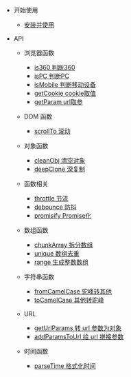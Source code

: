 - 开始使用
  - [安装并使用](install.md)
  
- API

  - 浏览器函数
    - [is360 判断360](bom/is360.md)
    - [isPC 判断PC](bom/isPC.md)
    - [isMobile 判断移动设备](bom/isMobile.md)
    - [getCookie cookie取值](bom/getCookie.md)
    - [getParam url取参](bom/getParam.md)

  - DOM 函数
    - [scrollTo 滚动](dom/scrollTo.md)

  - 对象函数
    - [cleanObj 清空对象](object/cleanObj.md)
    - [deepClone 深复制](object/deepClone.md) 

  - 函数相关
    - [throttle 节流](function/throttle.md)
    - [debounce 防抖](function/debounce.md)
    - [promisify Promise化](function/promisify.md)

  - 数组函数
    - [chunkArray 拆分数组](array/chunkArray.md)
    - [unique 数组去重](array/unique.md)
    - [range 生成整数数组](array/range.md)

  - 字符串函数
    - [fromCamelCase 驼峰转其他](string/fromCamelCase.md)
    - [toCamelCase 其他转驼峰](string/toCamelCase.md)

  - URL
    - [getUrlParams 转 url 参数为对象](url/getUrlParams.md)
    - [addParamsToUrl 给 url 拼接参数](url/addParamsToUrl.md)

  - 时间函数
    - [parseTime 格式化时间](date/parseTime.md)
